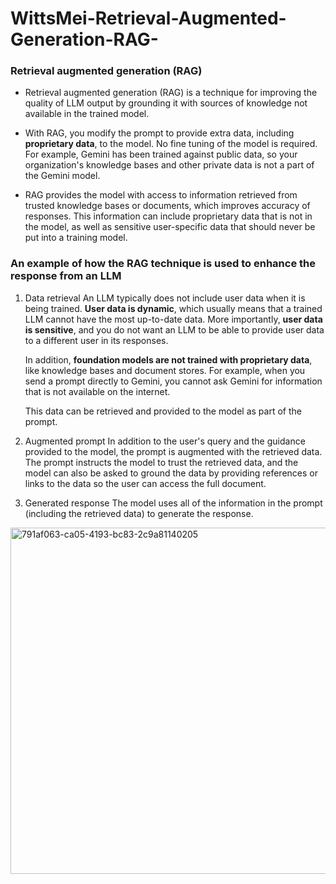 # WittsMei-Retrieval-Augmented-Generation-RAG-

### Retrieval augmented generation (RAG) 
- Retrieval augmented generation (RAG) is a technique for improving the quality of LLM output by grounding it with sources of knowledge not available in the trained model.

- With RAG, you modify the prompt to provide extra data, including **proprietary data**, to the model. No fine tuning of the model is required. For example, Gemini has been trained against public data, so your organization's knowledge bases and other private data is not a part of the Gemini model.

- RAG provides the model with access to information retrieved from trusted knowledge bases or documents, which improves accuracy of responses. This information can include proprietary data that is not in the model, as well as sensitive user-specific data that should never be put into a training model.


### An example of how the RAG technique is used to enhance the response from an LLM
1. Data retrieval
An LLM typically does not include user data when it is being trained. **User data is dynamic**, which usually means that a trained LLM cannot have the most up-to-date data. More importantly, **user data is sensitive**, and you do not want an LLM to be able to provide user data to a different user in its responses.

   In addition, **foundation models are not trained with proprietary data**, like knowledge bases and document stores. For example, when you send a prompt directly to Gemini, you cannot ask Gemini for information that is not    available on the internet.

   This data can be retrieved and provided to the model as part of the prompt.

2. Augmented prompt
In addition to the user's query and the guidance provided to the model, the prompt is augmented with the retrieved data. The prompt instructs the model to trust the retrieved data, and the model can also be asked to ground the data by providing references or links to the data so the user can access the full document.

3. Generated response
The model uses all of the information in the prompt (including the retrieved data) to generate the response.
<img width="1276" height="554" alt="791af063-ca05-4193-bc83-2c9a81140205" src="https://github.com/user-attachments/assets/e185ea73-59ff-45ea-a66d-7d8be416a3dc" />

